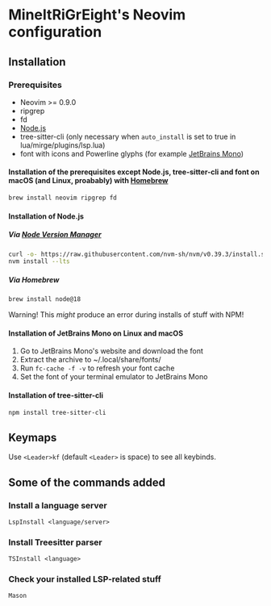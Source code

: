 # MineItRiGrEight's Neovim configuration

## Installation

### Prerequisites

- Neovim >= 0.9.0
- ripgrep
- fd
- [Node.js](https://nodejs.org/)
- tree-sitter-cli (only necessary when `auto_install` is set to true in lua/mirge/plugins/lsp.lua)
- font with icons and Powerline glyphs (for example [JetBrains Mono](https://jetbrains.com/mono))

#### Installation of the prerequisites except Node.js, tree-sitter-cli and font on macOS (and Linux, proabably) with [Homebrew](https://brew.sh/)

```sh
brew install neovim ripgrep fd
```

#### Installation of Node.js

##### Via [Node Version Manager](https://nvm.sh/)

```sh
curl -o- https://raw.githubusercontent.com/nvm-sh/nvm/v0.39.3/install.sh | bash
nvm install --lts
```

##### Via Homebrew

```sh
brew install node@18
```

Warning! This *might* produce an error during installs of stuff with NPM!

#### Installation of JetBrains Mono on Linux and macOS

1. Go to JetBrains Mono's website and download the font
2. Extract the archive to ~/.local/share/fonts/
3. Run `fc-cache -f -v` to refresh your font cache
4. Set the font of your terminal emulator to JetBrains Mono

#### Installation of tree-sitter-cli

```sh
npm install tree-sitter-cli
```

## Keymaps

Use `<Leader>kf` (default `<Leader>` is space) to see all keybinds.

## Some of the commands added

### Install a language server

```vim
LspInstall <language/server>
```

### Install Treesitter parser

```vim
TSInstall <language>
```

### Check your installed LSP-related stuff

```vim
Mason
```
